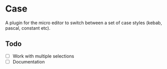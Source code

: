 # Case

A plugin for the micro editor to switch between a set of case styles (kebab, pascal, constant etc).

## Todo

- [ ] Work with multiple selections
- [ ] Documentation
